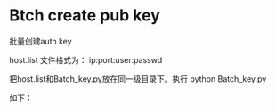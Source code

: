 Btch create pub key 
===
批量创建auth key

host.list
文件格式为：
ip:port:user:passwd


把host.list和Batch_key.py放在同一级目录下。执行
python Batch_key.py

如下：
